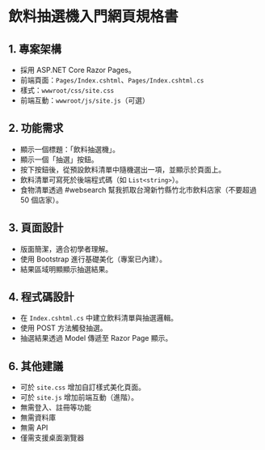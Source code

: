 # 飲料抽選機入門網頁規格書

## 1. 專案架構

- 採用 ASP.NET Core Razor Pages。
- 前端頁面：`Pages/Index.cshtml`、`Pages/Index.cshtml.cs`
- 樣式：`wwwroot/css/site.css`
- 前端互動：`wwwroot/js/site.js`（可選）

## 2. 功能需求

- 顯示一個標題：「飲料抽選機」。
- 顯示一個「抽選」按鈕。
- 按下按鈕後，從預設飲料清單中隨機選出一項，並顯示於頁面上。
- 飲料清單可寫死於後端程式碼（如 `List<string>`）。
- 食物清單透過 #websearch 幫我抓取台灣新竹縣竹北市飲料店家（不要超過 50 個店家）。

## 3. 頁面設計

- 版面簡潔，適合初學者理解。
- 使用 Bootstrap 進行基礎美化（專案已內建）。
- 結果區域明顯顯示抽選結果。

## 4. 程式碼設計

- 在 `Index.cshtml.cs` 中建立飲料清單與抽選邏輯。
- 使用 POST 方法觸發抽選。
- 抽選結果透過 Model 傳遞至 Razor Page 顯示。

## 6. 其他建議

- 可於 `site.css` 增加自訂樣式美化頁面。
- 可於 `site.js` 增加前端互動（進階）。
- 無需登入、註冊等功能
- 無需資料庫
- 無需 API
- 僅需支援桌面瀏覽器